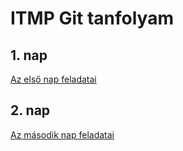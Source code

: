# ITMP Git tanfolyam

## 1. nap

[Az első nap feladatai](1_nap/1_nap_feladatok.md)


## 2. nap

[Az második nap feladatai](2_nap/2_nap_feladatok.md)

